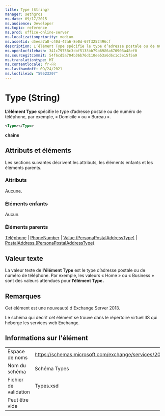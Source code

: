 ```yaml
---
title: Type (String)
manager: sethgros
ms.date: 09/17/2015
ms.audience: Developer
ms.topic: reference
ms.prod: office-online-server
ms.localizationpriority: medium
ms.assetid: d5eea7a8-c40d-42a6-8e0d-67f3252496cf
description: L’élément Type spécifie le type d’adresse postale ou de numéro de téléphone, par exemple, HomeorBusiness.
ms.openlocfilehash: 341c79758c3cbf5133bb79a6986a676903a48ef0
ms.sourcegitcommit: 54f6cd5a704b36b76d110ee53a6d6c1c3e15f5a9
ms.translationtype: MT
ms.contentlocale: fr-FR
ms.lasthandoff: 09/24/2021
ms.locfileid: "59523207"
---
```

# <a name="type-string"></a>Type (String)

**L’élément Type** spécifie le type d’adresse postale ou de numéro de téléphone, par exemple, « Domicile » ou « Bureau ». 
  
```XML
<Type></Type>
```

 **chaîne**
## <a name="attributes-and-elements"></a>Attributs et éléments

Les sections suivantes décrivent les attributs, les éléments enfants et les éléments parents.
  
### <a name="attributes"></a>Attributs

Aucune.
  
### <a name="child-elements"></a>Éléments enfants

Aucun.
  
### <a name="parent-elements"></a>Éléments parents

[Téléphone](phone.md)  |  [PhoneNumber](phonenumber.md)  |  [Value (PersonaPostalAddressType)](value-personapostaladdresstype.md)  |  [PostalAddress (PersonaPostalAddressType)](postaladdress-personapostaladdresstype.md)
  
## <a name="text-value"></a>Valeur texte

La valeur texte de **l’élément Type** est le type d’adresse postale ou de numéro de téléphone. Par exemple, les valeurs « Home » ou « Business » sont des valeurs attendues pour **l’élément Type.** 
  
## <a name="remarks"></a>Remarques

Cet élément est une nouveauté d'Exchange Server 2013.
  
Le schéma qui décrit cet élément se trouve dans le répertoire virtuel IIS qui héberge les services web Exchange.
  
## <a name="element-information"></a>Informations sur l'élément

|||
|:-----|:-----|
|Espace de noms  <br/> |https://schemas.microsoft.com/exchange/services/2006/types  <br/> |
|Nom du schéma  <br/> |Schéma Types  <br/> |
|Fichier de validation  <br/> |Types.xsd  <br/> |
|Peut être vide  <br/> ||
   

